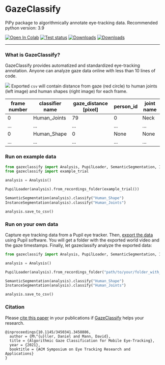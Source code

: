 # GazeClassify
PiPy package to algorithmically annotate eye-tracking data. Recommended python version: 3.9

[![Open In Colab](https://colab.research.google.com/assets/colab-badge.svg)](https://colab.research.google.com/github/footballdaniel/gazeclassify/blob/main/colab.ipynb)
[![Test status](https://github.com/footballdaniel/gazeclassify/actions/workflows/test.yml/badge.svg)](https://github.com/footballdaniel/gazeclassify/actions/workflows/test.yml)
[![Downloads](https://pepy.tech/badge/gazeclassify)](https://pepy.tech/project/gazeclassify)
[![Downloads](https://pepy.tech/badge/gazeclassify/week)](https://pepy.tech/project/gazeclassify)

---
### What is GazeClassify?
 GazeClassify provides automatized and standardized eye-tracking annotation. Anyone can analyze gaze data online with less than 10 lines of code. 

![](https://raw.githubusercontent.com/footballdaniel/gazeclassify/main/gazeclassify/example_data/result_composite.jpg)
Exported `csv` will contain distance from gaze (red circle) to human joints (left image) and human shapes (right image) for each frame.

| frame number 	| classifier name 	| gaze_distance [pixel] 	| person_id 	| joint name 	|
|--------------	|-----------------	|-----------------------	|-----------	|------------	|
| 0            	| Human_Joints    	| 79                    	| 0         	| Neck       	|
| ...          	| ...             	| ...                   	| ...       	| ...        	|
| 0            	| Human_Shape     	| 0                     	| None      	| None       	|
| ...          	| ...             	| ...                   	| ...       	| ...        	|

### Run on example data

```python
from gazeclassify import Analysis, PupilLoader, SemanticSegmentation, InstanceSegmentation
from gazeclassify import example_trial

analysis = Analysis()

PupilLoader(analysis).from_recordings_folder(example_trial())

SemanticSegmentation(analysis).classify("Human_Shape")
InstanceSegmentation(analysis).classify("Human_Joints")

analysis.save_to_csv()
```

### Run on your own data
Capture eye tracking data from a Pupil eye tracker. Then, [export the data](https://docs.pupil-labs.com/core/#_8-export-data) using Pupil software. You will get a folder with the exported world video and the gaze timestamps. Finally, let gazeclassify analyze the exported data:

```python
from gazeclassify import Analysis, PupilLoader, SemanticSegmentation, InstanceSegmentation

analysis = Analysis()

PupilLoader(analysis).from_recordings_folder("path/to/your/folder_with_exported_data/")

SemanticSegmentation(analysis).classify("Human_Shape")
InstanceSegmentation(analysis).classify("Human_Joints")

analysis.save_to_csv()
```

### Citation
Please [cite this paper](https://dl.acm.org/doi/10.1145/3450341.3458886) in your publications if [GazeClassify](https://www.growkudos.com/publications/10.1145%25252F3450341.3458886/reader) helps your research. 

```
@inproceedings{10.1145/3450341.3458886,
  author = {M\"{u}ller, Daniel and Mann, David},
  title = {Algorithmic Gaze Classification for Mobile Eye-Tracking},
  year = {2021},
  booktitle = {ACM Symposium on Eye Tracking Research and Applications}
}
```

